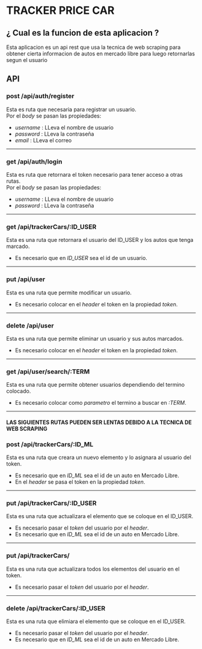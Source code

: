 # TRACKER PRICE CAR
## ¿ Cual es la funcion de esta aplicacion ?
Esta aplicacion es un api rest que usa la tecnica de web scraping para obtener cierta informacion de autos en mercado libre para luego retornarlas segun el usuario


## API
### post /api/auth/register
Esta es ruta que necesaria para registrar un usuario.  
Por el *body* se pasan las propiedades: 
- *username* : LLeva el nombre de usuario
- *password* : LLeva la contraseña
- *email* : LLeva el correo

***

### get /api/auth/login
Esta es ruta que retornara el token necesario para tener acceso a otras rutas.  
Por el *body* se pasan las propiedades: 
- *username* : LLeva el nombre de usuario
- *password* : LLeva la contraseña

***

### get /api/trackerCars/:ID_USER
Esta es una ruta que retornara el usuario del ID_USER y los autos que tenga marcado.  
- Es necesario que en *ID_USER* sea el id de un usuario.

***

### put /api/user
Esta es una ruta que permite modificar un usuario.  
- Es necesario colocar en el *header* el token en la propiedad *token*.

***

### delete /api/user
Esta es una ruta que permite eliminar un usuario y sus autos marcados.  
- Es necesario colocar en el *header* el token en la propiedad *token*.

***

### get /api/user/search/:TERM
Esta es una ruta que permite obtener usuarios dependiendo del termino colocado.  
- Es necesario colocar como *parametro* el termino a buscar en *:TERM*.



***
#### LAS SIGUIENTES RUTAS PUEDEN SER LENTAS DEBIDO A LA TECNICA DE WEB SCRAPING

### post /api/trackerCars/:ID_ML
Esta es una ruta que creara un nuevo elemento y lo asignara al usuario del token.  
- Es necesario que en *ID_ML* sea el id de un auto en Mercado Libre.  
- En el *header* se pasa el token en la propiedad *token*.  

***

### put /api/trackerCars/:ID_USER
Esta es una ruta que actualizara el elemento que se coloque en el ID_USER.  
- Es necesario pasar el *token* del usuario por el *header*.  
- Es necesario que en *ID_ML* sea el id de un auto en Mercado Libre.  

***

### put /api/trackerCars/
Esta es una ruta que actualizara todos los elementos del usuario en el token.  
- Es necesario pasar el *token* del usuario por el *header*.  

***

### delete /api/trackerCars/:ID_USER
Esta es una ruta que elimiara el elemento que se coloque en el ID_USER.  
- Es necesario pasar el *token* del usuario por el *header*.  
- Es necesario que en *ID_ML* sea el id de un auto en Mercado Libre.  